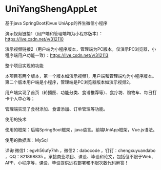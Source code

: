 # UniYangShengAppLet
基于java SpringBoot和vue UniApp的养生微信小程序

演示视频链接1（用户端和管理端均为小程序版本）：https://live.csdn.net/v/312110

演示视频链接2（用户端为小程序版本，管理端为PC版本，仅演示PC浏览器，小程序端用户功能一致）：https://live.csdn.net/v/312113

整个项目实现的功能

本项目有两个版本，第一个版本如演示视频1，用户端和管理端均为小程序版本。第二个版本用户端是小程序，管理端是PC浏览器版本如演示视频2。

用户端实现了首页（轮播图、功能分类、食谱推荐等）、食疗坊、购物车、每日打卡个人中心等；

管理端实现了食材添加、食谱添加、订单管理等功能。

使用的技术

使用的框架：后端SpringBoot框架，java语言。前端UniApp框架，Vue.js语法。

使用的数据库：MySql

详询 微信1：egvh56ufy7hh ，微信2：dabocode ，钉钉：chengxuyuandabo ，QQ：821898835 。承接商业项目、课设、毕设和论文，包括但不限于Web、APP、小程序等，课设、毕设提供远程部署和不限次数代码解答！
